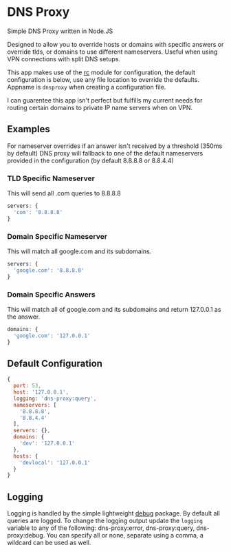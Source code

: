 # DNS Proxy

Simple DNS Proxy written in Node.JS

Designed to allow you to override hosts or domains with specific answers or override tlds, or domains to use different nameservers. Useful when using VPN connections with split DNS setups.

This app makes use of the [rc](https://www.npmjs.com/package/rc) module for configuration, the default configuration is below, use any file location to override the defaults. Appname is `dnsproxy` when creating a configuration file.

I can guarentee this app isn't perfect but fulfills my current needs for routing certain domains to private IP name servers when on VPN.

## Examples

For nameserver overrides if an answer isn't received by a threshold (350ms by default) DNS proxy will fallback to one of the default nameservers provided in the configuration (by default 8.8.8.8 or 8.8.4.4)

### TLD Specific Nameserver

This will send all .com queries to 8.8.8.8
```js
servers: {
  'com': '8.8.8.8'
}
```

### Domain Specific Nameserver

This will match all google.com and its subdomains. 
```js
servers: {
  'google.com': '8.8.8.8'
}
```

### Domain Specific Answers
This will match all of google.com and its subdomains and return 127.0.0.1 as the answer.
```js
domains: {
  'google.com': '127.0.0.1'
}
```


## Default Configuration
```js
{
  port: 53,
  host: '127.0.0.1',
  logging: 'dns-proxy:query',
  nameservers: [
    '8.8.8.8',
    '8.8.4.4'
  ],
  servers: {},
  domains: {
    'dev': '127.0.0.1'
  },
  hosts: {
    'devlocal': '127.0.0.1'
  }
}
```

## Logging

Logging is handled by the simple lightweight [debug](https://www.npmjs.com/package/debug) package. By default all queries are logged. To change the logging output update the `logging` variable to any of the following: dns-proxy:error, dns-proxy:query, dns-proxy:debug. You can specify all or none, separate using a comma, a wildcard can be used as well.


